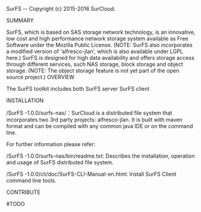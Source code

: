 SurFS -- Copyright (c) 2015-2016 SurCloud.

SUMMARY

SurFS, which is based on SAS storage network technology, is an innovative, low cost and high performance network storage system available as Free Software under the Mozilla Public License. (NOTE: SurFS also incorporates a modified version of 'alfresco-jlan', which is also available under LGPL here.) SurFS is designed for high data availability and offers storage access through different services, such NAS storage, block storage and object storage. (NOTE: The object storage feature is not yet part of the open source project.)
OVERVIEW

The SurFS toolkit includes both SurFS server SurFS client

INSTALLATION

/SurFS -1.0.0/surfs-nas/：SurCloud is a distributed file system that incorporates two 3rd party projects: alfresco-jlan. It is built with maven format and can be compiled with any common java IDE or on the command line.

For further information please refer:

/SurFS -1.0.0/surfs-nas/bin/readme.txt: Describes the installation, operation and usage of SurFS distributed file system.

/SurFS -1.0.0/cli/doc/SurFS-CLI-Manual-en.html: Install SurFS Client command line tools.

CONTRIBUTE

#TODO

